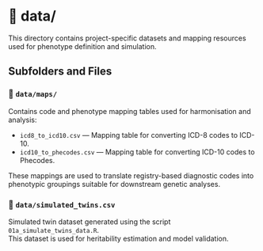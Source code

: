 # 📁 data/

This directory contains project-specific datasets and mapping resources used for phenotype definition and simulation.

## Subfolders and Files

### 📁 `data/maps/`

Contains code and phenotype mapping tables used for harmonisation and analysis:

- `icd8_to_icd10.csv` — Mapping table for converting ICD-8 codes to ICD-10.
- `icd10_to_phecodes.csv` — Mapping table for converting ICD-10 codes to Phecodes.

These mappings are used to translate registry-based diagnostic codes into phenotypic groupings suitable for downstream genetic analyses.

### 📄 `data/simulated_twins.csv`

Simulated twin dataset generated using the script `01a_simulate_twins_data.R`.  
This dataset is used for heritability estimation and model validation.

